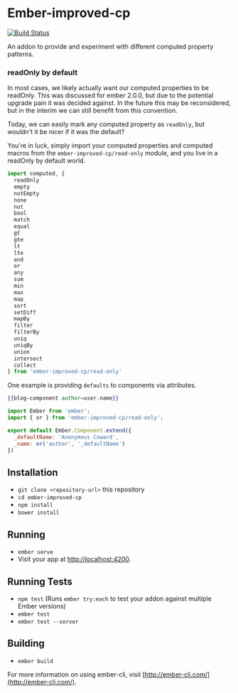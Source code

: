 # Ember-improved-cp
[![Build Status](https://travis-ci.org/stefanpenner/ember-improved-cp.svg?branch=master)](https://travis-ci.org/stefanpenner/ember-improved-cp)

An addon to provide and experiment with different computed property patterns.

### readOnly by default

In most cases, we likely actually want our computed properties to be readOnly.
This was discussed for ember 2.0.0, but due to the potential upgrade pain it
was decided against. In the future this may be reconsidered, but in the interim
we can still benefit from this convention.

Today, we can easily mark any computed property as `readOnly`, but wouldn't it
be nicer if it was the default?

You're in luck, simply import your computed properties and computed macros from
the `ember-improved-cp/read-only` module, and you live in a readOnly by default world.

```js
import computed, {
  readOnly
  empty
  notEmpty
  none
  not
  bool
  match
  equal
  gt
  gte
  lt
  lte
  and
  or
  any
  sum
  min
  max
  map
  sort
  setDiff
  mapBy
  filter
  filterBy
  uniq
  uniqBy
  union
  intersect
  collect
} from 'ember-improved-cp/read-only'
```

One example is providing `defaults` to components via attributes.

```hbs
{{blog-component author=user.name}}
```

```js
import Ember from 'ember';
import { or } from 'ember-improved-cp/read-only';

export default Ember.Component.extend({
  _defaultName: 'Anonymous Coward',
  _name: or('author', '_defaultName')
})

```

## Installation

* `git clone <repository-url>` this repository
* `cd ember-improved-cp`
* `npm install`
* `bower install`

## Running

* `ember serve`
* Visit your app at [http://localhost:4200](http://localhost:4200).

## Running Tests

* `npm test` (Runs `ember try:each` to test your addon against multiple Ember versions)
* `ember test`
* `ember test --server`

## Building

* `ember build`

For more information on using ember-cli, visit [http://ember-cli.com/](http://ember-cli.com/).
